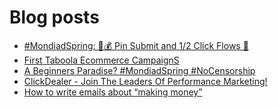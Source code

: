 # Blog posts
<!-- BLOG-POST-LIST:START -->
- [#MondiadSpring: 💸💰 Pin Submit and 1/2 Click Flows 🚀](https://afflift.com/f/threads/mondiadspring-%F0%9F%92%B8%F0%9F%92%B0-pin-submit-and-1-2-click-flows-%F0%9F%9A%80.10455/)
- [First Taboola Ecommerce CampaignS](https://afflift.com/f/threads/first-taboola-ecommerce-campaigns.10375/)
- [A Beginners Paradise? #MondiadSpring #NoCensorship](https://afflift.com/f/threads/a-beginners-paradise-mondiadspring-nocensorship.10518/)
- [ClickDealer - Join The Leaders Of Performance Marketing!](https://afflift.com/f/threads/clickdealer-join-the-leaders-of-performance-marketing.2440/)
- [How to write emails about “making money”](https://afflift.com/f/threads/how-to-write-emails-about-%E2%80%9Cmaking-money%E2%80%9D.10568/)
<!-- BLOG-POST-LIST:END -->
